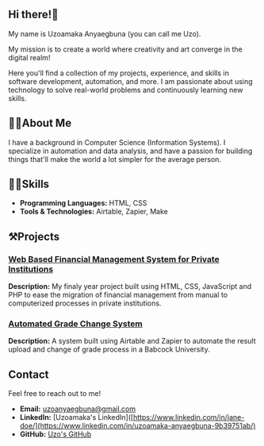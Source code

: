 ## Hi there!🙂

My name is Uzoamaka Anyaegbuna (you can call me Uzo).

My mission is to create a world where creativity and art converge in the digital realm!

Here you'll find a collection of my projects, experience, and skills in software development, automation, and more. I am passionate about using technology to solve real-world problems and continuously learning new skills.

## 👧🏾About Me
I have a background in Computer Science (Information Systems). I specialize in automation and data analysis, and have a passion for building things that'll make the world a lot simpler for the average person.

## 🤹🏾Skills
- **Programming Languages:** HTML, CSS
- **Tools & Technologies:** Airtable, Zapier, Make

## ⚒️Projects

### [Web Based Financial Management System for Private Institutions]([link-to-project-repository-or-demo](https://github.com/uzoca/Web-Based-Financial-Management-System-for-Private-Institutions))
**Description:** My finaly year project built using HTML, CSS, JavaScript and PHP to ease the migration of financial management from manual to computerized processes in private institutions.

### [Automated Grade Change System]([link-to-project-repository-or-demo](https://github.com/uzoca/Grade-Change-and-Result-Upload-System-for-Babcock-University))
**Description:** A system built using Airtable and Zapier to automate the result upload and change of grade process in a Babcock University.




## Contact
Feel free to reach out to me!
- **Email:** uzoanyaegbuna@gmail.com
- **LinkedIn:** [Uzoamaka's LinkedIn]([https://www.linkedin.com/in/jane-doe/](https://www.linkedin.com/in/uzoamaka-anyaegbuna-9b39751ab/)
- **GitHub:** [Uzo's GitHub](https://github.com/uzoca)


<!--
**uzoca/uzoca** is a ✨ _special_ ✨ repository because its `README.md` (this file) appears on your GitHub profile.

Here are some ideas to get you started:

- 🔭 I’m currently working on ...
- 🌱 I’m currently learning ...
- 👯 I’m looking to collaborate on ...
- 🤔 I’m looking for help with ...
- 💬 Ask me about ...
- 📫 How to reach me: ...
- 😄 Pronouns: ...
- ⚡ Fun fact: ...
-->
